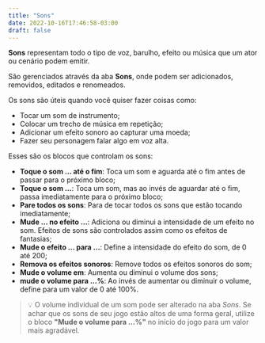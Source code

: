 ```yaml
---
title: "Sons"
date: 2022-10-16T17:46:58-03:00
draft: false
---
```


**Sons** representam todo o tipo de voz, barulho, efeito ou música que um ator ou cenário podem emitir.

São gerenciados através da aba **Sons**, onde podem ser adicionados, removidos, editados e renomeados.

Os sons são úteis quando você quiser fazer coisas como:

- Tocar um som de instrumento;
- Colocar um trecho de música em repetição;
- Adicionar um efeito sonoro ao capturar uma moeda;
- Fazer seu personagem falar algo em voz alta.

Esses são os blocos que controlam os sons:

- **Toque o som ... até o fim**: Toca um som e aguarda até o fim antes de passar para o próximo bloco;
- **Toque o som ...**: Toca um som, mas ao invés de aguardar até o fim, passa imediatamente para o próximo bloco;
- **Pare todos os sons**: Para de tocar todos os sons que estão tocando imediatamente;
- **Mude ... no efeito ...**: Adiciona ou diminui a intensidade de um efeito no som. Efeitos de sons são controlados assim como os efeitos de fantasias;
- **Mude o efeito ... para ...**: Define a intensidade do efeito do som, de 0 até 200;
- **Remova os efeitos sonoros**: Remove todos os efeitos sonoros do som;
- **Mude o volume em**: Aumenta ou diminui o volume dos sons;
- **mude o volume para ...%**: Ao invés de aumentar ou diminuir o volume, define para um valor de 0 até 100%.

> 💡 O volume individual de um som pode ser alterado na aba *Sons*. Se achar que os sons de seu jogo estão altos de uma forma geral, utilize o bloco **"Mude o volume para ...%"** no início do jogo para um valor mais agradável.
